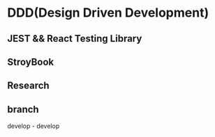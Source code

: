 # DDD(Design Driven Development)

## JEST && React Testing Library

## StroyBook


## Research
<!-- import { serviceWorker } from './server/browser';
serviceWorker.start({ onUnhandledRequest: 'bypass' }); -->


## branch
develop - develop